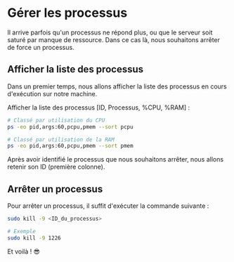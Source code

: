 # Gérer les processus

Il arrive parfois qu'un processus ne répond plus, ou que le serveur soit saturé par manque de ressource.
Dans ce cas là, nous souhaitons arrêter de force un processus.

## Afficher la liste des processus
Dans un premier temps, nous allons afficher la liste des processus en cours d'exécution sur notre machine.

Afficher la liste des processus [ID, Processus, %CPU, %RAM] :
```sh
# Classé par utilisation du CPU
ps -eo pid,args:60,pcpu,pmem --sort pcpu

# Classé par utilisation de la RAM
ps -eo pid,args:60,pcpu,pmem --sort pmem
```

Après avoir identifié le processus que nous souhaitons arrêter, nous allons retenir son ID (première colonne).

## Arrêter un processus
Pour arrêter un processus, il suffit d'exécuter la commande suivante :
```sh
sudo kill -9 <ID_du_processus>

# Exemple
sudo kill -9 1226
```
Et voilà ! 😎